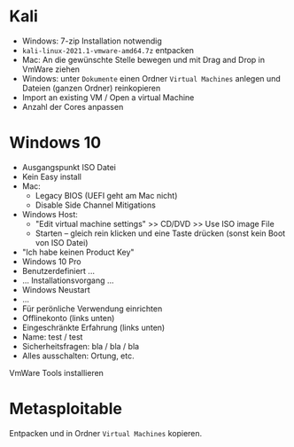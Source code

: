 

# Kali

- Windows: 7-zip Installation notwendig
- `kali-linux-2021.1-vmware-amd64.7z` entpacken
- Mac: An die gewünschte Stelle bewegen und mit Drag and Drop in VmWare ziehen
- Windows: unter `Dokumente` einen Ordner `Virtual Machines` anlegen und Dateien (ganzen Ordner) reinkopieren
- Import an existing VM / Open a virtual Machine
- Anzahl der Cores anpassen



# Windows 10

- Ausgangspunkt ISO Datei
- Kein Easy install
- Mac: 
  - Legacy BIOS (UEFI geht am Mac nicht)
  - Disable Side Channel Mitigations
- Windows Host:
  - "Edit virtual machine settings" >> CD/DVD >> Use ISO image File
  - Starten – gleich rein klicken und eine Taste drücken (sonst kein Boot von ISO Datei)
- "Ich habe keinen Product Key"
- Windows 10 Pro
- Benutzerdefiniert ...
- ... Installationsvorgang ...
- Windows Neustart
- ...
- Für perönliche Verwendung einrichten
- Offlinekonto (links unten)
- Eingeschränkte Erfahrung (links unten)
- Name: test / test
- Sicherheitsfragen: bla / bla / bla
- Alles ausschalten: Ortung, etc.



VmWare Tools installieren



# Metasploitable

Entpacken und in Ordner `Virtual Machines` kopieren.
